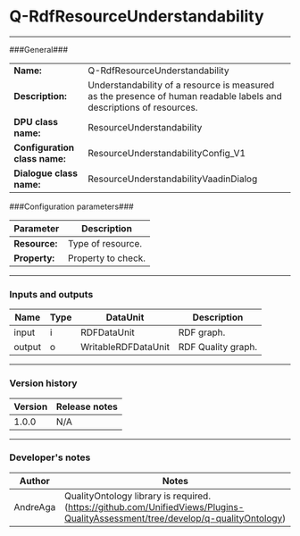 # Q-RdfResourceUnderstandability #
----------

###General###

|                              |                                                                                               |
|------------------------------|-----------------------------------------------------------------------------------------------|
|**Name:**                     |Q-RdfResourceUnderstandability 							                                                               |
|**Description:**              |Understandability of a resource is measured as the presence of human readable labels and descriptions of resources.|
|**DPU class name:**           |ResourceUnderstandability     						                                                               |
|**Configuration class name:** |ResourceUnderstandabilityConfig_V1                           		                                               |
|**Dialogue class name:**      |ResourceUnderstandabilityVaadinDialog                                      					                       |


###Configuration parameters###


|Parameter                     |Description                   |
|------------------------------|------------------------------|
|**Resource:** 	               |Type of resource.             |
|**Property:**		           |Property to check.            |

***

### Inputs and outputs ###

|Name              |Type     |DataUnit                     |Description          |
|------------------|---------|-----------------------------|---------------------|
|input  	       |i 	     |RDFDataUnit 		           |RDF graph.			 |
|output 	       |o 	     |WritableRDFDataUnit 	       |RDF Quality graph.   |

***

### Version history ###

|Version            |Release notes        |
|-------------------|---------------------|
|1.0.0              |N/A                  |

***

### Developer's notes ###

|Author            |Notes                 |
|------------------|----------------------|
|AndreAga          |QualityOntology library is required. (https://github.com/UnifiedViews/Plugins-QualityAssessment/tree/develop/q-qualityOntology) | 
